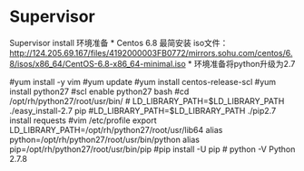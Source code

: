 # Supervisor
Supervisor install
环境准备
	* Centos 6.8 最简安装
iso文件： http://124.205.69.167/files/4192000003FB0772/mirrors.sohu.com/centos/6.8/isos/x86_64/CentOS-6.8-x86_64-minimal.iso
	* 环境准备将python升级为2.7

   #yum install -y vim
        #yum update
        #yum install centos-release-scl
        #yum install python27
        #scl enable python27 bash
        #cd /opt/rh/python27/root/usr/bin/
        # LD_LIBRARY_PATH=$LD_LIBRARY_PATH ./easy_install-2.7 pip
        #LD_LIBRARY_PATH=$LD_LIBRARY_PATH ./pip2.7 install requests
        #vim /etc/profile
                export LD_LIBRARY_PATH=/opt/rh/python27/root/usr/lib64
                alias python=/opt/rh/python27/root/usr/bin/python
                alias pip=/opt/rh/python27/root/usr/bin/pip
        #pip install -U pip
        # python -V
                Python 2.7.8


